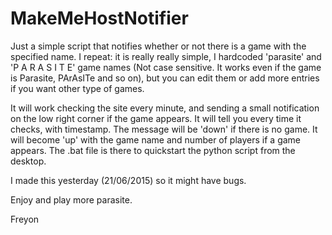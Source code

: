 # MakeMeHostNotifier
Just a simple script that notifies whether or not there is a game with the specified name.
I repeat: it is really really simple, I hardcoded 'parasite' and 'P A R A S I T E' game names (Not case sensitive. It works even if the game is Parasite, PArAsITe and so on), but you can edit them or add more entries if you want other type of games.

It will work checking the site every minute, and sending a small notification on the low right corner if the game appears. It will tell you every time it checks, with timestamp. The message will be 'down' if there is no game.
It will become 'up' with the game name and number of players if a game appears.
The .bat file is there to quickstart the python script from the desktop.

I made this yesterday (21/06/2015) so it might have bugs.

Enjoy and play more parasite.
 
 
 Freyon
